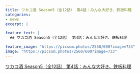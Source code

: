 ```yaml
---
title: ワカコ酒 Season5（全12話） 第4話：みんな大好き、鉄板料理
categories:
- news
excerpt: |

feature_text: |
  ## ワカコ酒 Season5（全12話） 第4話：みんな大好き、鉄板料理

feature_image: "https://picsum.photos/2560/600?image=733"
image: "https://picsum.photos/2560/600?image=733"
---
```


[ワカコ酒 Season5（全12話） 第4話：みんな大好き、鉄板料理](https://www.necoweb.com/neco/program/detail.php?id=5334&)
